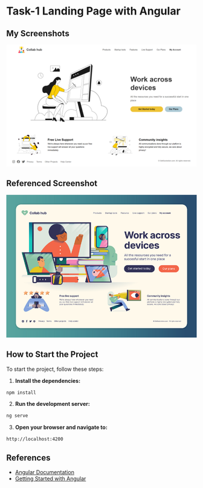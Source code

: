 # Task-1 Landing Page with Angular

## My Screenshots

![Landing Page Screenshot 1](./src/assets/images/Landing-page.png)

## Referenced Screenshot

![Referenced Landing Page Screenshot](./src/assets/images/refrence.png)

## How to Start the Project

To start the project, follow these steps:

1. **Install the dependencies:**

```bash
npm install
```

2. **Run the development server:**

```bash
ng serve
```

3. **Open your browser and navigate to:**

```
http://localhost:4200
```

## References

- [Angular Documentation](https://angular.dev/overview)
- [Getting Started with Angular](https://angular.dev/tutorials)
